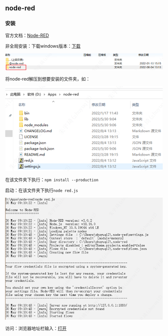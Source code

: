 ## node-red

### 安装

官方文档：[Node-RED](https://nodered.17coding.net/)

非全局安装：下载windows版本：[下载](https://github.com/node-red/node-red/releases/latest)

![](attachments/2023-05-30.png)

将node-red解压到想要安装的文件夹，如：

![](attachments/2023-05-30-1.png)

在该文件夹下执行：`npm install --production`

启动：在该文件夹下执行`node red.js`

![](attachments/2023-05-30-3.png)

访问：浏览器地址栏输入：[打开](http://localhost:1880/)
